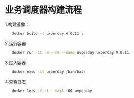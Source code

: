 # 业务调度器构建流程

1.构建镜像：

```bash
   docker build -t uvperday:0.0.11 .
```

2.运行容器

```bash
   docker run -it -d --rm --name uvperday uvperday:0.0.11
```

3.进入容器

```bash
   docker exec -it uvperday /bin/bash
```

4.查看日志

```bash
   docker logs -f -t --tail 100 uvperday
```